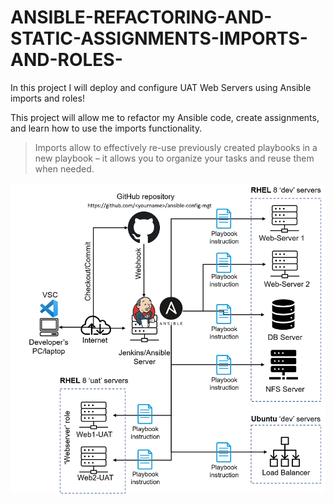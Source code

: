 # ANSIBLE-REFACTORING-AND-STATIC-ASSIGNMENTS-IMPORTS-AND-ROLES-

In this project I will deploy and configure UAT Web Servers using Ansible imports and roles!

This project will allow me to refactor my Ansible code, create assignments, and learn how to use the imports functionality. 

>Imports allow to effectively re-use previously created playbooks in a new playbook – it allows you to organize your tasks and reuse them when needed.

![Alt text](images/project12_architecture.png)
